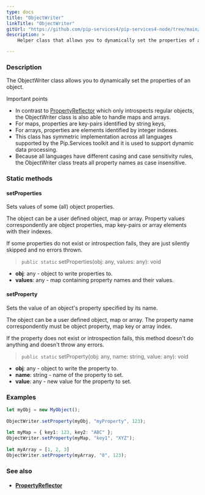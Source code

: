 ```yaml
---
type: docs
title: "ObjectWriter"
linkTitle: "ObjectWriter"
gitUrl: "https://github.com/pip-services4/pip-services4-node/tree/main/pip-services4-commons-node"
description: >
    Helper class that allows you to dynamically set the properties of an object. 

---
```


### Description

The ObjectWriter class allows you to dynamically set the properties of an object. 

Important points

- In contrast to [PropertyReflector](../property_reflector) which only introspects regular objects, the ObjectWriter class is also able to handle maps and arrays.
- For maps, properties are key-pairs identified by string keys,
- For arrays, properties are elements identified by integer indexes.
- This class has symmetric implementation across all languages supported by the Pip.Services toolkit and it is used to support dynamic data processing.
- Because all languages have different casing and case sensitivity rules, the ObjectWriter class treats all property names as case insensitive.

### Static methods

#### setProperties
Sets values of some (all) object properties.

The object can be a user defined object, map or array.
Property values correspondently are object properties,
map key-pairs or array elements with their indexes.

If some properties do not exist or introspection fails, 
they are just silently skipped and no errors thrown.

> `public static` setProperties(obj: any, values: any): void

- **obj**: any - object to write properties to.
- **values**: any - map containing property names and their values.

#### setProperty
Sets the value of an object's property specified by its name.
 
The object can be a user defined object, map or array.
The property name correspondently must be object property,
map key or array index.

If the property does not exist or introspection fails,
this method doesn't do anything and doesn't throw any errors.

> `public static` setProperty(obj: any, name: string, value: any): void

- **obj**: any - object to write the property to.
- **name**: string - name of the property to set.
- **value**: any - new value for the property to set.

### Examples

```typescript
let myObj = new MyObject();
  
ObjectWriter.setProperty(myObj, "myProperty", 123);
    
let myMap = { key1: 123, key2: "ABC" };
ObjectWriter.setProperty(myMap, "key1", "XYZ");
  
let myArray = [1, 2, 3]
ObjectWriter.setProperty(myArray, "0", 123);

```

### See also
- #### [PropertyReflector](../property_reflector)



